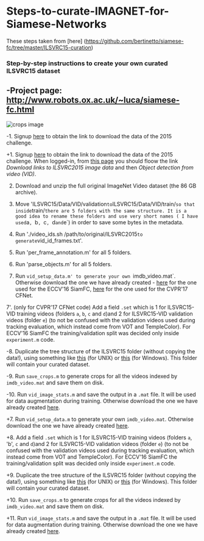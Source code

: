 # Steps-to-curate-IMAGNET-for-Siamese-Networks

These steps taken from [here] (https://github.com/bertinetto/siamese-fc/tree/master/ILSVRC15-curation)


### Step-by-step instructions to create your own curated ILSVRC15 dataset
 
-Project page: <http://www.robots.ox.ac.uk/~luca/siamese-fc.html>
-
 ![crops image][logo]
 
 [logo]: http://www.robots.ox.ac.uk/~luca/stuff/siamese-fc_pairs.jpg "Crops image"
 
-1. Signup [here](http://image-net.org/challenges/LSVRC/2015/signup) to obtain the link to download the data of the 2015 challenge.

+1. Signup [here](http://image-net.org/challenges/LSVRC/2015/signup) to obtain the link to download the data of the 2015 challenge. When logged-in, from [this page](http://www.image-net.org/download-images) you should floow the link *Download links to ILSVRC2015 image data* and then *Object detection from video (VID)*.
 
 2. Download and unzip the full original ImageNet Video dataset (the 86 GB archive).

3. Move 'ILSVRC15/Data/VID/validation` to `ILSVRC15/Data/VID/train/` so that inside `train/` there are 5 folders with the same structure. It is a good idea to rename these folders and use very short names ( I have used `a`, `b`, `c`, `d` and `e`) in order to save some bytes in the metadata.

4. Run './video_ids.sh /path/to/original/ILSVRC2015` to generate `vid_id_frames.txt'.

5. Run 'per_frame_annotation.m' for all 5 folders.
 
 6. Run 'parse_objects.m' for all 5 folders.

7. Run `vid_setup_data.m' to generate your own `imdb_video.mat`. Otherwise download the one we have already created - [here](http://bit.ly/imdb_video) for the one used for the ECCV'16 SiamFC, [here](http://bit.ly/cfnet_imdb_video) for the one used for the CVPR'17 CFNet.

7'. (only for CVPR'17 CFNet code) Add a field `.set` which is 1 for ILSVRC15-VID training videos (folders `a`, `b`, `c` and `d`)and 2 for ILSVRC15-VID validation videos (folder `e`) (to not be confused with the validation videos used during tracking evaluation, which instead come from VOT and TempleColor). For ECCV'16 SiamFC the training/validation split was decided only inside `experiment.m` code.

-8. Duplicate the tree structure of the ILSVRC15 folder (without copying the data!), using something like [this](http://stackoverflow.com/questions/4073969/copy-folder-structure-sans-files-from-one-location-to-another) (for UNIX) or [this](http://superuser.com/questions/530128/how-to-copy-a-directory-structure-without-copying-files) (for Windows). This folder will contain your curated dataset.

-9. Run `save_crops.m` to generate crops for all the videos indexed by `imdb_video.mat` and save them on disk.

-10. Run `vid_image_stats.m` and save the output in a `.mat` file. It will be used for data augmentation during training. Otherwise download the one we have already created [here](http://bit.ly/imdb_video_stats).

+7. Run `vid_setup_data.m` to generate your own `imdb_video.mat`. Otherwise download the one we have already created [here](https://drive.google.com/file/d/0B7Awq_aAemXQMFpSUU90OW5oaXc/view?usp=sharing).

+8. Add a field `.set` which is 1 for ILSVRC15-VID training videos (folders `a`, 'b', `c` and `d`)and 2 for ILSVRC15-VID validation videos (folder `e`) (to not be confused with the validation videos used during tracking evaluation, which instead come from VOT and TempleColor). For ECCV'16 SiamFC the training/validation split was decided only inside `experiment.m` code.

+9. Duplicate the tree structure of the ILSVRC15 folder (without copying the data!), using something like [this](http://stackoverflow.com/questions/4073969/copy-folder-structure-sans-files-from-one-location-to-another) (for UNIX) or [this](http://superuser.com/questions/530128/how-to-copy-a-directory-structure-without-copying-files) (for Windows). This folder will contain your curated dataset.

+10. Run `save_crops.m` to generate crops for all the videos indexed by `imdb_video.mat` and save them on disk.

+11. Run `vid_image_stats.m` and save the output in a `.mat` file. It will be used for data augmentation during training. Otherwise download the one we have already created [here](https://drive.google.com/file/d/0B7Awq_aAemXQcndzY3M5dkprVTA/view?usp=sharing).
